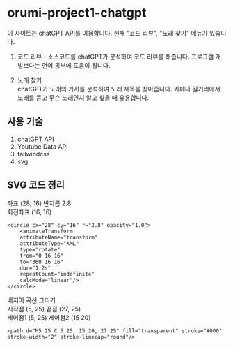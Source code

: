 # orumi-project1-chatgpt
이 사이트는 chatGPT API를 이용합니다. 현재 "코드 리뷰", "노래 찾기" 메뉴가 있습니다.
1. 코드 리뷰 - 소스코드를 chatGPT가 분석하여 코드 리뷰를 해줍니다. 프로그램 개발보다는 언어 공부에 도움이 됩니다.

2. 노래 찾기\
chatGPT가 노래의 가사를 분석하여 노래 제목을 찾아줍니다. 카페나 길거리에서 노래를 듣고 무슨 노래인지 알고 싶을 때 유용합니다.

## 사용 기술
1. chatGPT API
2. Youtube Data API
3. tailwindcss
4. svg

## SVG 코드 정리
좌표 (28, 16) 반지름 2.8\
회전좌표 (16, 16)
```
<circle cx="28" cy="16" r="2.8" opacity="1.0">
    <animateTransform
    attributeName="transform"
    attributeType="XML"
    type="rotate"
    from="0 16 16"
    to="360 16 16"
    dur="1.2s"
    repeatCount="indefinite"
    calcMode="linear"/>
</circle>
```
베지어 곡선 그리기\
시작점 (5, 25) 끝점 (27, 25)\
제어점1 (5, 25) 제어점2 (15 20)
```
<path d="M5 25 C 5 25, 15 20, 27 25" fill="transparent" stroke="#000" stroke-width="2" stroke-linecap="round"/>
```